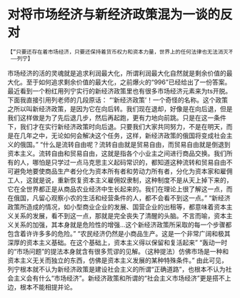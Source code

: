 # 对将市场经济与新经济政策混为一谈的反对
```cpp
【“只要还存在着市场经济，只要还保持着货币权力和资本力量，世界上的任何法律也无法消灭不平等和剥削。只有实行巨大的社会化的计划经济，同时把所有的土地、工厂、工具的所有权都转交工人阶级，才能消灭一切剥削。”
 ——列宁】
 ```
 市场经济的活的灵魂就是追求利润最大化，所谓利润最大化自然就是剩余价值的最大化。至于如何追求剩余价值的最大化，之前爆火的“996”已经给出了一份答案。
 最近看到一个粉红用列宁实行的新经济政策里也有很多市场经济元素来为ts开脱。下面我直接引用列老师的几段原话：
“‘新经济政策’！一个奇怪的名称。这个政策之所以叫新经济政策，是因为它在向后转。我们现在退却，好像是在向后退，但是我们这样做是为了先后退几步，然后再起跑，更有力地向前跳。只是在这一条件下，我们才在实行新经济政策时向后退。只要我们大家共同努力，不是在明天，而是在几年之中，无论如何会解决这个任务，这样，新经济政策的俄国将变成社会主义的俄国。”
“什么是流转自由呢？流转自由就是贸易自由，而贸易自由就是倒退到资本主义。流转自由和贸易自由，这就是指各个小业主之间进行商品交换。我们所有的人，哪怕是只学过一点马克思主义起码常识的，都知道这种流转和贸易自由不可避免地要使商品生产者分化为资本所有者和劳动力所有者，分化为资本家和雇佣工人，这就是说，重新恢复资本主义雇佣奴隶制，这种制度不是从天上掉下来的，它在全世界都正是从商品农业经济中生长起来的。我们在理论上很了解这一点，而在俄国，凡留心观察小农的生活和经营条件的人，都不会看不到这一点。”
“新经济政策所造成的情况，如小型商业企业的发展、国营企业的出租等，都意味着资本主义关系的发展，看不到这一点，那就是完全丧失了清醒的头脑。不言而喻，资本主义关系的加强，其本身就是危险性的增强…这个新经济政策所采取的每一个步骤都包含着许许多多的危险。”
“农民经济仍然是小商品生产。这是一个非常广阔和极其深厚的资本主义基础。在这个基础上，资本主义得以保留和复活起来”
“轰动一时的“市场问题”的提法本身就含有很多荒谬的见解。（这种提法）仿佛市场是一种和资本主义无关而独立的东西，仿佛是资本主义发展的某种特殊条件。”
由此可见，列宁根本就不认为新经济政策是建设社会主义的所谓“正确道路”，也根本不认为社会主义会有什么“市场经济”。新经济政策和所谓的“社会主义市场经济”更是搭不上边，根本不能相提并论。